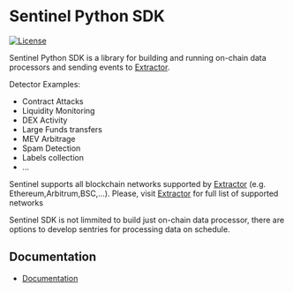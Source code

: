 # Sentinel Python SDK

[![License](https://img.shields.io/badge/License-Apache_2.0-blue.svg)](https://opensource.org/licenses/Apache-2.0)

Sentinel Python SDK is a library for building and running on-chain data processors and sending events to [Extractor](https://extractor.live).

Detector Examples:
- Contract Attacks
- Liquidity Monitoring
- DEX Activity
- Large Funds transfers
- MEV Arbitrage
- Spam Detection
- Labels collection
- ...

Sentinel supports all blockchain networks supported by [Extractor](https://extractor.live) (e.g. Ethereum,Arbitrum,BSC,...). Please, visit [Extractor](https://extractor.live) for full list of supported networks

Sentinel SDK is not limmited to build just on-chain data processor, there are options to develop sentries for processing data on schedule. 

## Documentation

- [Documentation](/docs/Index.md)
